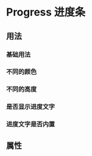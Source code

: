 # Progress 进度条

## 用法

### 基础用法
<div class="progress-container">
  <mooc-progress :percentage="67"></mooc-progress>
</div>

### 不同的颜色

### 不同的高度

### 是否显示进度文字

### 进度文字是否内置

## 属性

<style lang="stylus">
  .progress-container
    margin-top: 20px;
    max-width: 600px;
</style>